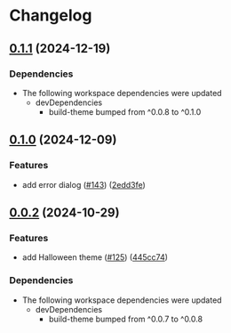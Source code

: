 # Changelog

## [0.1.1](https://github.com/muxinc/player.style/compare/@player.style/halloween@0.1.0...@player.style/halloween@0.1.1) (2024-12-19)


### Dependencies

* The following workspace dependencies were updated
  * devDependencies
    * build-theme bumped from ^0.0.8 to ^0.1.0

## [0.1.0](https://github.com/muxinc/player.style/compare/@player.style/halloween@0.0.2...@player.style/halloween@0.1.0) (2024-12-09)


### Features

* add error dialog ([#143](https://github.com/muxinc/player.style/issues/143)) ([2edd3fe](https://github.com/muxinc/player.style/commit/2edd3fec8b54d187c45dd88d13ac73a3b616c373))

## [0.0.2](https://github.com/muxinc/player.style/compare/@player.style/halloween-v0.0.1...@player.style/halloween@0.0.2) (2024-10-29)


### Features

* add Halloween theme ([#125](https://github.com/muxinc/player.style/issues/125)) ([445cc74](https://github.com/muxinc/player.style/commit/445cc74bc2e84765ae03d9c35aad80e92f1774e6))


### Dependencies

* The following workspace dependencies were updated
  * devDependencies
    * build-theme bumped from ^0.0.7 to ^0.0.8
